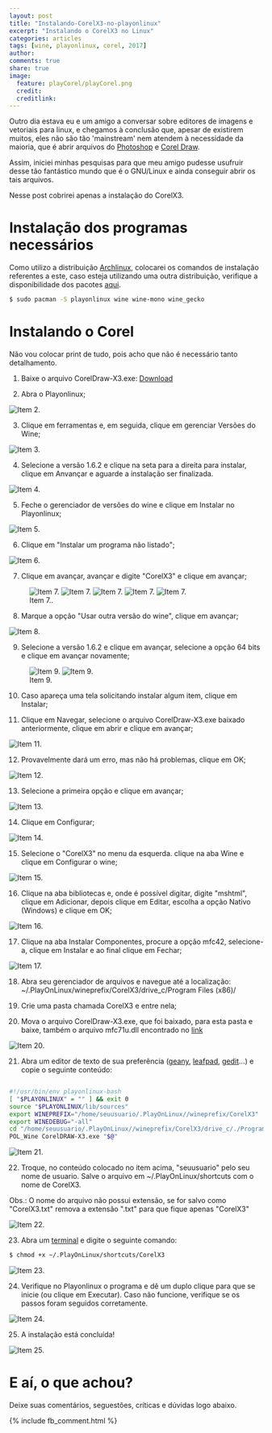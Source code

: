 ```yaml
---
layout: post
title: "Instalando-CorelX3-no-playonlinux"
excerpt: "Instalando o CorelX3 no Linux"
categories: articles
tags: [wine, playonlinux, corel, 2017]
author:
comments: true
share: true
image:
  feature: playCorel/playCorel.png
  credit:
  creditlink:
---
```


<div id="fb-root"></div>
<script>(function(d, s, id) {
  var js, fjs = d.getElementsByTagName(s)[0];
  if (d.getElementById(id)) return;
  js = d.createElement(s); js.id = id;
  js.src = "//connect.facebook.net/pt_BR/all.js#xfbml=1&version=v2.5&appId=541394239351629";
  fjs.parentNode.insertBefore(js, fjs);
}(document, 'script', 'facebook-jssdk'));</script>

Outro dia estava eu e um amigo a conversar sobre editores de imagens e vetoriais
para linux, e chegamos à conclusão que, apesar de existirem muitos, eles não
são tão 'mainstream' nem atendem à necessidade da maioria, que é abrir arquivos
do [Photoshop](http://www.adobe.com/br/products/photoshop.html) e [Corel Draw](http://www.corel.com/br/).

Assim, iniciei minhas pesquisas para que meu amigo pudesse usufruir desse tão
fantástico mundo que é o GNU/Linux e ainda conseguir abrir os tais arquivos.

Nesse post cobrirei apenas a instalação do CorelX3.

# Instalação dos programas necessários

Como utilizo a distribuição [Archlinux](https://www.archlinux-br.org/),
colocarei os comandos de instalação referentes a este, caso esteja utilizando
uma outra distribuição, verifique a disponibilidade dos pacotes [aqui](https://www.playonlinux.com/en/download.html).

```bash
$ sudo pacman -S playonlinux wine wine-mono wine_gecko
```

# Instalando o Corel

Não vou colocar print de tudo, pois acho que não é necessário tanto
detalhamento.

1. Baixe o arquivo CorelDraw-X3.exe: [Download](https://drive.google.com/file/d/0B894M0Ei0LchbVlMR3VkaHYwd3c/view)

2. Abra o Playonlinux;

![Item 2.](/images/playCorel/playCorel01.png)

3. Clique em ferramentas e, em seguida, clique em gerenciar Versões do Wine;

![Item 3.](/images/playCorel/playCorel02.png)

4. Selecione a versão 1.6.2 e clique na seta para a direita para instalar,
   clique em Anvançar e aguarde a instalação ser finalizada.

![Item 4.](/images/playCorel/playCorel03.png)

5. Feche o gerenciador de versões do wine e clique em Instalar no Playonlinux;

![Item 5.](/images/playCorel/playCorel04.png)

6. Clique em "Instalar um programa não listado";

![Item 6.](/images/playCorel/playCorel05.png)

7. Clique em avançar, avançar e digite "CorelX3" e clique em avançar;

<figure class="third">
	<img src="/images/playCorel/playCorel06.png" alt="Item 7."></a>
	<img src="/images/playCorel/playCorel07.png" alt="Item 7."></a>
	<img src="/images/playCorel/playCorel08.png" alt="Item 7."></a>
	<img src="/images/playCorel/playCorel09.png" alt="Item 7."></a>
	<img src="/images/playCorel/playCorel10.png" alt="Item 7."></a>
	<figcaption>Item 7..</figcaption>
</figure>

8. Marque a opção "Usar outra versão do wine", clique em avançar;

![Item 8.](/images/playCorel/playCorel11.png)

9. Selecione a versão 1.6.2 e clique em avançar, selecione a opção 64 bits e
   clique em avançar novamente;

<figure class="half">
	<img src="/images/playCorel/playCorel12.png" alt="Item 9.">
	<img src="/images/playCorel/playCorel13.png" alt="Item 9.">
	<figcaption>Item 9.</figcaption>
</figure>

10. Caso apareça uma tela solicitando instalar algum item, clique em Instalar;

11. Clique em Navegar, selecione o arquivo CorelDraw-X3.exe baixado
    anteriormente, clique em abrir e clique em avançar;

![Item 11.](/images/playCorel/playCorel14.png)

12. Provavelmente dará um erro, mas não há problemas, clique em OK;

![Item 12.](/images/playCorel/playCorel15.png)

13. Selecione a primeira opção e clique em avançar;

![Item 13.](/images/playCorel/playCorel16.png)

14. Clique em Configurar;

![Item 14.](/images/playCorel/playCorel17.png)

15. Selecione o "CorelX3" no menu da esquerda. clique na aba Wine e clique em
    Configurar o wine;

![Item 15.](/images/playCorel/playCorel18.png)

16. Clique na aba bibliotecas e, onde é possível digitar, digite "mshtml",
    clique em Adicionar, depois clique em Editar, escolha a opção Nativo
    (Windows) e clique em OK;

![Item 16.](/images/playCorel/playCorel19.png)

17. Clique na aba Instalar Componentes, procure a opção mfc42, selecione-a,
    clique em Instalar e ao final clique em Fechar;

![Item 17.](/images/playCorel/playCorel20.png)

18. Abra seu gerenciador de arquivos e navegue até a localização: ~/.PlayOnLinux/wineprefix/CorelX3/drive_c/Program Files (x86)/


19. Crie uma pasta chamada CorelX3 e entre nela;


20. Mova o arquivo CorelDraw-X3.exe, que foi baixado, para esta pasta e baixe,
    também o arquivo mfc71u.dll encontrado no [link](https://drive.google.com/file/d/0B894M0Ei0LchUk1HYjVSLTNvaG8/view)

![Item 20.](/images/playCorel/playCorel21.png)

21. Abra um editor de texto de sua preferência ([geany](https://pt.wikipedia.org/wiki/Geany), [leafpad](https://pt.wikipedia.org/wiki/Leafpad), [gedit](https://pt.wikipedia.org/wiki/Gedit)...) e copie o seguinte conteúdo:

```bash

#!/usr/bin/env playonlinux-bash
[ "$PLAYONLINUX" = "" ] && exit 0
source "$PLAYONLINUX/lib/sources"
export WINEPREFIX="/home/seuusuario/.PlayOnLinux//wineprefix/CorelX3"
export WINEDEBUG="-all"
cd "/home/seuusuario/.PlayOnLinux//wineprefix/CorelX3/drive_c/./Program Files (x86)/CorelX3"
POL_Wine CorelDRAW-X3.exe "$@"

```

![Item 21.](/images/playCorel/playCorel22.png)

22. Troque, no conteúdo colocado no item acima, "seuusuario" pelo seu nome de
    usuario. Salve o arquivo em ~/.PlayOnLinux/shortcuts com o nome de CorelX3.

Obs.: O nome do arquivo não possui extensão, se for salvo como "CorelX3.txt"
remova a extensão ".txt" para que fique apenas "CorelX3"

![Item 22.](/images/playCorel/playCorel23.png)

23. Abra um [terminal](https://help.ubuntu.com/kubuntu/desktopguide/pt_BR/terminals.html) e digite o seguinte comando:

```bash
$ chmod +x ~/.PlayOnLinux/shortcuts/CorelX3
```

![Item 23.](/images/playCorel/playCorel24.png)

24. Verifique no Playonlinux o programa e dê um duplo clique para que se inicie
    (ou clique em Executar). Caso não funcione, verifique se os passos foram
    seguidos corretamente.

![Item 24.](/images/playCorel/playCorel25.png)

25. A instalação está concluída!

![Item 25.](/images/playCorel/playCorel26.png)

# E aí, o que achou?

Deixe suas comentários, seguestões, críticas e dúvidas logo abaixo.

{% include fb_comment.html %}
